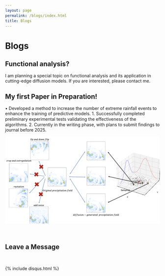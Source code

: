 ```yaml
---
layout: page
permalink: /blogs/index.html
title: Blogs
---
```


# Blogs

## Functional analysis?
I am planning a special topic on functional analysis and its application in cutting-edge diffusion models. If you are interested, please contact me.


## My first Paper in Preparation!

• Developed a method to increase the number of extreme rainfall events to enhance the training of predictive models.
    1. Successfully completed preliminary experimental tests validating the eﬀectiveness of the algorithms.
    2. Currently in the writing phase, with plans to submit findings to journal before 2025.

![demo](./images/paper_pic.png)

<br>

## Leave a Message

<br>

{% include disqus.html %} 

<br>

